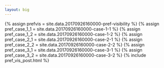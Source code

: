 ```yaml
---
layout: big
---
```

{% assign prefvis = site.data.20170926160000-pref-visibility %}
{% assign pref_case_1_1 = site.data.20170926160000-case-1-1 %}
{% assign pref_case_1_2 = site.data.20170926160000-case-1-2 %}
{% assign pref_case_2_1 = site.data.20170926160000-case-2-1 %}
{% assign pref_case_2_2 = site.data.20170926160000-case-2-2 %}
{% assign pref_case_3_1 = site.data.20170926160000-case-3-1 %}
{% assign pref_case_3_2 = site.data.20170926160000-case-3-2 %}
{% include pref_vis_post.html %}
